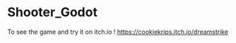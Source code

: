 # Shooter_Godot

<a style="width:500%;">To see the game and try it on itch.io !</a>
https://cookiekrips.itch.io/dreamstrike
